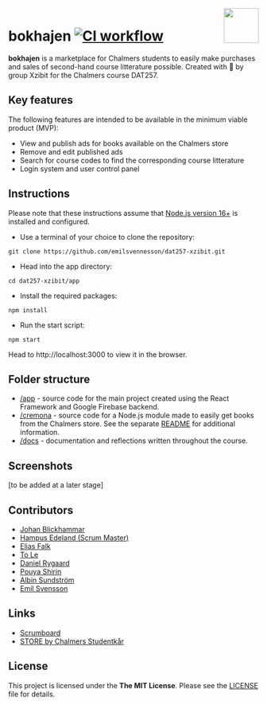 <img src="https://i.postimg.cc/4Nw23m1J/bok.pnge" align="right" height="70" />

# bokhajen [![CI workflow](https://github.com/emilsvennesson/dat257-xzibit/actions/workflows/ci.yml/badge.svg)](https://github.com/emilsvennesson/dat257-xzibit/actions/workflows/ci.yml)

**bokhajen** is a marketplace for Chalmers students to easily make purchases and sales of second-hand course litterature possible. Created with 💚 by group Xzibit for the Chalmers course DAT257.

## Key features

The following features are intended to be available in the minimum viable product (MVP):

- View and publish ads for books available on the Chalmers store
- Remove and edit published ads
- Search for course codes to find the corresponding course litterature
- Login system and user control panel

## Instructions

Please note that these instructions assume that [Node.js version 16+](https://nodejs.org/en/download) is installed and configured.

- Use a terminal of your choice to clone the repository:

```console
git clone https://github.com/emilsvennesson/dat257-xzibit.git
```

- Head into the app directory:

```console
cd dat257-xzibit/app
```

- Install the required packages:

```console
npm install
```

- Run the start script:

```console
npm start
```

Head to http://localhost:3000 to view it in the browser.

## Folder structure

- [/app](https://github.com/emilsvennesson/dat257-xzibit/tree/main/app) - source code for the main project created using the React Framework and Google Firebase backend.
- [/cremona](https://github.com/emilsvennesson/dat257-xzibit/tree/main/cremona) - source code for a Node.js module made to easily get books from the Chalmers store. See the separate [README](https://github.com/emilsvennesson/dat257-xzibit/blob/main/cremona/README.md) for additional information.
- [/docs](https://github.com/emilsvennesson/dat257-xzibit/tree/main/docs) - documentation and reflections written throughout the course.

## Screenshots

[to be added at a later stage]

## Contributors

- [Johan Blickhammar](https://github.com/JohanBlickhammar)
- [Hampus Edeland (Scrum Master)](https://github.com/hampusedeland)
- [Elias Falk](https://github.com/EliasFalk)
- [To Le](https://github.com/tole97)
- [Daniel Rygaard](https://github.com/Danryg)
- [Pouya Shirin](https://github.com/Kexon)
- [Albin Sundström](https://github.com/sundstromalbin)
- [Emil Svensson](https://github.com/emilsvennesson)

## Links

- [Scrumboard](https://trello.com/b/S5gYZGke/scrumboard)
- [STORE by Chalmers Studentkår](https://www.chalmersstore.se)

## License

This project is licensed under the **The MIT License**. Please see the [LICENSE](LICENSE) file for details.
